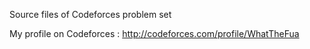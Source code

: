 Source files of Codeforces problem set

My profile on Codeforces : http://codeforces.com/profile/WhatTheFua